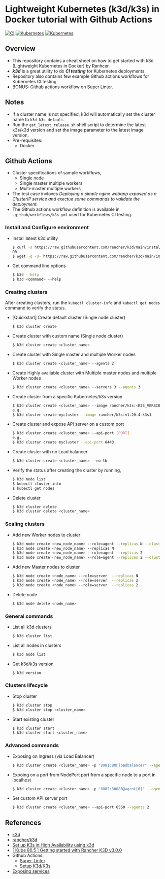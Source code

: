 # Lightweight Kubernetes (k3d/k3s) in Docker tutorial with Github Actions

[![CI](https://github.com/universalvishwa/k3d-cheat-sheet/workflows/CI/badge.svg)](https://github.com/universalvishwa/k3d-cheat-sheet/actions) [![Kubernetes](https://img.shields.io/badge/Kubernetes-v1.20-326CE5?logo=kubernetes)](https://kubernetes.io/) [![Kubernetes](https://img.shields.io/badge/k3d-v4.3-4aceff?logo=kubernetes)](https://k3d.io/)

## Overview
- This repository contains a cheat sheet on how to get started with k3d (Lightweight Kubernetes in Docker) by Ranhcer.
- **_k3d_** is a great utility to do _**CI testing**_ for Kubernetes deployments.
- Repository also contains few example Github actions workflows for Kubernetes CI testing.
- BONUS: Github actions workflow on Super Linter.

## Notes
- If a cluster name is not specified, k3d will automatically set the cluster name to `k3d-k3s-default`.
- Run the `get_latest_release.sh` shell script to determine the latest k3s/k3d version and set the image parameter to the latest image version.
- Pre-requisites:
  - Docker

## Github Actions
- Cluster specifications of sample workflows,
  - Single node
  - Single master multiple workers
  - Multi-master multiple workers
- The test case invloves _Deploying a simple nginx webapp exposed as a ClusterIP service and exectue some commands to validate the deployment._
- The Github actions workflow definition is available in `.github/workflows/k8s.yml`  used for Kubernetes CI testing.

### Install and Configure environment
- Install latest k3d utility
    ```bash
    $ curl -s https://raw.githubusercontent.com/rancher/k3d/main/install.sh | bash
    OR
    $ wget -q -O- https://raw.githubusercontent.com/rancher/k3d/main/install.sh | bash
    ```
- Get command line options
    ```bash
    $ k3d --help
    $ k3d <command> --help
    ```

### Creating clusters
After creating clusters, run the `kubectl cluster-info` and `kubectl get nodes` command to verify the status.
- [Quickstart] Create default cluster (Single node cluster)
    ```bash
    $ k3d cluster create
    ```

- Create cluster with custom name (Single node cluster)
    ```bash
    $ k3d cluster create <cluster_name>
    ```

- Create cluster with Single master and multiple Worker nodes
    ```bash
    $ k3d cluster create <cluster_name> --agents 2
    ```

- Create Highly available cluster with Multiple master nodes and multiple Worker nodes
    ```bash
    $ k3d cluster create <cluster_name> --servers 3 --agents 3
    ```

- Create cluster from a specific Kubernetes/k3s version
    ```bash
    $ k3d cluster create <cluster_name> --image rancher/k3s:<K3S_VERSION>
    e.g.
    $ k3d cluster create mycluster --image rancher/k3s:v1.20.4-k3s1
    ```

- Create cluster and expose API server on a custom port
    ```bash
    $ k3d cluster create <cluster_name> --api-port [PORT]
    e.g.
    $ k3d cluster create mycluster --api-port 6443
    ```

- Create cluster with no Load balancer
    ```bash
    $ k3d cluster create <cluster_name> --no-lb
    ```

- Verify the status after creating the cluster by running,
    ```bash
    $ k3d node list
    $ kubectl cluster-info
    $ kubectl get nodes
    ```

- Delete cluster
    ```bash
    $ k3d cluster delete
    $ k3d cluster delete <cluster_name>
    ```

### Scaling clusters
- Add new Worker nodes to cluster
    ```bash
    $ k3d node create <new_node_name> --role=agent --replicas N --cluster <cluster_name>
    $ k3d node create <new_node_name> --replicas N
    $ k3d node create <new_node_name> --role=agent --replicas 2
    $ k3d node create <new_node_name> --role=agent --replicas 2 --cluster mycluster
    ```

- Add new Master nodes to cluster
    ```bash
    $ k3d node create <node_name> --role=server  --replicas N
    $ k3d node create <node_name> --role=server  --replicas 2
    $ k3d node create <node_name> --role=server  --replicas 2
    ```

- Delete node
    ```bash
    $ k3d node delete <node_name>
    ```

### General commands
- List all k3d clusters
    ```bash
    $ k3d cluster list
    ```

- List all nodes in clusters
    ```bash
    $ k3d node list
    ```

- Get k3d/k3s version
    ```bash
    $ k3d version
    ```

### Clusters lifecycle
- Stop cluster
    ```bash
    $ k3d cluster stop
    $ k3d cluster stop <cluster_name>
    ```

- Start existing cluster
    ```bash
    $ k3d cluster start
    $ k3d cluster start <cluster_name>
    ```

### Advanced commands
- Exposing on Ingress (via Load Balancer)
    ```bash
    $ k3d cluster create <cluster_name> -p "8081:80@loadbalancer" --agents 2
    ```
- Expoing on a port from NodePort port from a specific node to a port in localhost
    ```bash
    $ k3d cluster create <cluster_name> -p "8082:30080@agent[0]" --agents 2
    ```
- Set custom API server port
    ```bash
    $ k3d cluster create <cluster_name> --api-port 6550 --agents 2
    ```




## References
- [k3d](https://k3d.io/)
- [rancher/k3d](https://github.com/rancher/k3d)
- [Set up K3s in High Availability using k3d](https://rancher.com/blog/2020/set-up-k3s-high-availability-using-k3d)
- [[ Kube 80.5 ] Getting started with Rancher K3D v3.0.0](https://youtu.be/Hk9ehDjBZn4)
- Github Actions:
  - [Super-Linter](https://github.com/marketplace/actions/super-linter)
  - [Setup K3d/K3s](https://github.com/marketplace/actions/setup-k3d-k3s)
- [Exposing services](https://k3d.io/usage/guides/exposing_services/#2-via-nodeport)